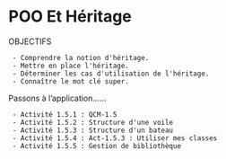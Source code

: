 # POO Et Héritage 
    
  OBJECTIFS
    
     - Comprendre la notion d'héritage.
     - Mettre en place l'héritage.
     - Déterminer les cas d'utilisation de l'héritage.
     - Connaître le mot clé super. 

  Passons à l’application......
  
     - Activité 1.5.1 : QCM-1.5
     - Activité 1.5.2 : Structure d'une voile
     - Activité 1.5.3 : Structure d'un bateau
     - Activité 1.5.4 : Act-1.5.3 : Utiliser mes classes
     - Activité 1.5.5 : Gestion de bibliothèque
